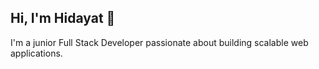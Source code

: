 ## Hi, I'm Hidayat 👋

I'm a junior Full Stack Developer passionate about building scalable web applications.
